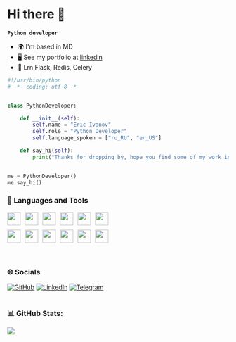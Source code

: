 # Hi there 👋

**`Python developer`**
* 🌍  I'm based in MD
* 🖥️  See my portfolio at [linkedin](https://www.linkedin.com/in/trippiez/)
* 🧠  Lrn Flask, Redis, Celery

```python
#!/usr/bin/python
# -*- coding: utf-8 -*-


class PythonDeveloper:

    def __init__(self):
        self.name = "Eric Ivanov"
        self.role = "Python Developer"
        self.language_spoken = ["ru_RU", "en_US"]

    def say_hi(self):
        print("Thanks for dropping by, hope you find some of my work interesting.")


me = PythonDeveloper()
me.say_hi()
```

### 🧰 Languages and Tools

<div style="display: flex; flex-direction: column; gap: 10px;">
  <div style="display: flex; gap: 10px;">
    <img width="30px" src="https://skillicons.dev/icons?i=py" />
    <img width="30px" src="https://skillicons.dev/icons?i=django" />
    <img width="30px" src="https://skillicons.dev/icons?i=fastapi" />
    <img width="30px" src="https://skillicons.dev/icons?i=postgres" />
    <img width="30px" src="https://skillicons.dev/icons?i=docker" />
    <img width="30px" src="https://skillicons.dev/icons?i=nginx" />
  </div>
  <div style="display: flex; gap: 10px;">
    <img width="30px" src="https://go-skill-icons.vercel.app/api/icons?i=api" />
    <img width="30px" src="https://skillicons.dev/icons?i=gcp" />
    <img width="30px" src="https://skillicons.dev/icons?i=git" />
    <img width="30px" src="https://go-skill-icons.vercel.app/api/icons?i=regex" />
    <img width="30px" src="https://skillicons.dev/icons?i=linux" />
    <img width="30px" src="https://skillicons.dev/icons?i=bash" />
  </div>
</div>

<br />

#

### 🌐 Socials

<p>
    <a href="https://github.com/trippiez" target="_blank"><img alt="GitHub" src="https://img.shields.io/badge/GitHub-%2312100E.svg?&style=for-the-badge&logo=Github&logoColor=white" /></a>
    <a href="https://www.linkedin.com/in/trippiez/" target="_blank"><img alt="LinkedIn" src="https://img.shields.io/badge/linkedin-%230077B5.svg?&style=for-the-badge&logo=linkedin&logoColor=white" /></a>
    <a href="https://t.me/ssstqdm" target="_blank"><img alt="Telegram" src="https://img.shields.io/badge/Telegram-%231AABF1.svg?&style=for-the-badge&logo=Telegram&logoColor=white" /></a>
</p>

#

### 📊 GitHub Stats:
![](https://github-readme-stats.vercel.app/api?username=trippiez&theme=dark&hide_border=true&include_all_commits=false&count_private=false)<br/>
